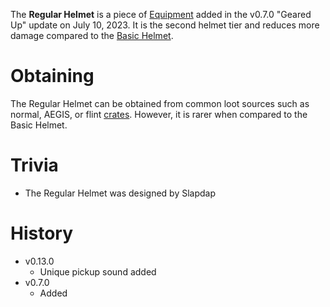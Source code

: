 The **Regular Helmet** is a piece of [Equipment](/equipment) added in the v0.7.0 "Geared Up" update on July 10, 2023. It is the second helmet tier and reduces more damage compared to the [Basic Helmet](/equipment/armor/basic_helmet).

# Obtaining

The Regular Helmet can be obtained from common loot sources such as normal, AEGIS, or flint [crates](/obstacles/crates). 
However, it is rarer when compared to the Basic Helmet.

# Trivia

- The Regular Helmet was designed by Slapdap

# History

 - v0.13.0
   - Unique pickup sound added 
 - v0.7.0
   - Added 
